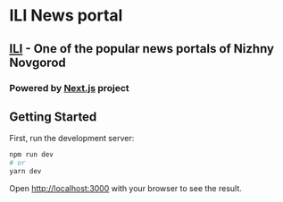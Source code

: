 # ILI News portal

## [ILI](https://ili-nnov.ru/) - One of the popular news portals of Nizhny Novgorod

### Powered by [Next.js](https://nextjs.org/) project


## Getting Started

First, run the development server:

```bash
npm run dev
# or
yarn dev
```

Open [http://localhost:3000](http://localhost:3000) with your browser to see the result.
